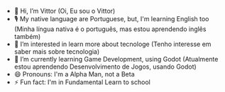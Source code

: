 - 👋 Hi, I’m Vittor (Oi, Eu sou o Vittor)
- 🎙 My native language are Portuguese, but, I'm learning English too
(Minha língua nativa é o português, mas estou aprendendo inglês também)
- 👀 I’m interested in learn more about tecnologe (Tenho interesse em saber mais sobre tecnologia) 
- 🌱 I’m currently learning Game Development, using Godot
(Atualmente estou aprendendo Desenvolvimento de Jogos, usando Godot)
- 😄 Pronouns: I'm a Alpha Man, not a Beta
- ⚡ Fun fact: I'm in Fundamental Learn to school

<!---
VittorN/VittorN is a ✨ special ✨ repository because its `README.md` (this file) appears on your GitHub profile.
You can click the Preview link to take a look at your changes.
--->

